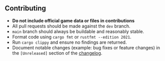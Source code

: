 ## Contributing

- **Do not include official game data or files in contributions**
- All pull requests should be made against the `dev` branch.
- `main` branch should always be buildable and reasonably stable.
- Format code using `cargo fmt` or `rustfmt --edition 2021`.
- Run `cargo clippy` and ensure no findings are returned.
- Document notable changes (example: bug fixes or feature changes) in the `[Unreleased]` section of the [changelog](CHANGELOG.md).
